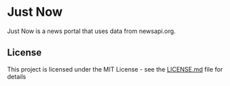 # Just Now

Just Now is a news portal that uses data from newsapi.org.

## License

This project is licensed under the MIT License - see the [LICENSE.md](LICENSE.md) file for details
